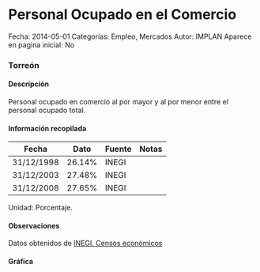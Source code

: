 Personal Ocupado en el Comercio
=====

Fecha: 2014-05-01
Categorías: Empleo, Mercados
Autor: IMPLAN
Aparece en pagina inicial: No

### Torreón

#### Descripción

Personal ocupado en comercio al por mayor y al por menor entre el personal ocupado total.

<!-- break -->

#### Información recopilada

<table class="table table-hover table-bordered matriz">
  <thead>
    <tr><th>Fecha</th><th>Dato</th><th>Fuente</th><th>Notas</th></tr>
  </thead>
  <tbody>
    <tr><td class="centrado">31/12/1998</td><td class="derecha">26.14%</td><td>INEGI</td><td></td></tr>
    <tr><td class="centrado">31/12/2003</td><td class="derecha">27.48%</td><td>INEGI</td><td></td></tr>
    <tr><td class="centrado">31/12/2008</td><td class="derecha">27.65%</td><td>INEGI</td><td></td></tr>
  </tbody>
</table>

Unidad: Porcentaje.

#### Observaciones

Datos obtenidos de [INEGI. Censos económicos](http://www3.inegi.org.mx/sistemas/saic/)

#### Gráfica

<div id="Morrisdqajkfwp" class="grafica"></div>
  <script>
  new Morris.Line({
    element: 'Morrisdqajkfwp',
    data: [
      { fecha: '1998-12-31', dato: 26.1400 },
      { fecha: '2003-12-31', dato: 27.4800 },
      { fecha: '2008-12-31', dato: 27.6529 }
    ],
    xkey: 'fecha',
    ykeys: ['dato'],
    labels: ['Dato'],
    lineColors: ['#FF5B02'],
    xLabelFormat: function(d) {
      return d.getDate()+'/'+(d.getMonth()+1)+'/'+d.getFullYear();
    },
    dateFormat: function (ts) {
      var d = new Date(ts);
      return d.getDate() + '/' + (d.getMonth() + 1) + '/' + d.getFullYear();
    }
  });
  </script>
